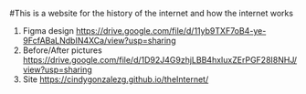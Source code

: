 #This is a website for the history of the internet and how the internet works
1. Figma design
 https://drive.google.com/file/d/11yb9TXF7oB4-ye-9FcfABaLNdbIN4XCa/view?usp=sharing
2. Before/After pictures
https://drive.google.com/file/d/1D92J4G9zhjLBB4hxIuxZErPGF28I8NHJ/view?usp=sharing
3. Site
https://cindygonzalezg.github.io/theInternet/